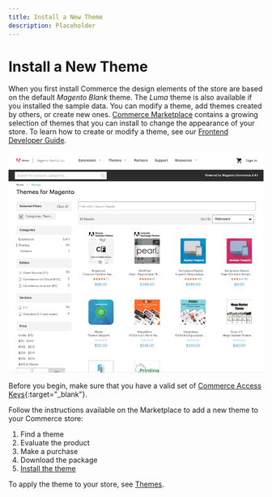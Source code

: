 ```yaml
---
title: Install a New Theme
description: Placeholder
---
```

# Install a New Theme

When you first install Commerce the design elements of the store are based on the default _Magento Blank_ theme. The _Luma_ theme is also available if you installed the sample data. You can modify a theme, add themes created by others, or create new ones. [Commerce Marketplace](https://docs.magento.com/user-guide/magento/magento-marketplace.html) contains a growing selection of themes that you can install to change the appearance of your store. To learn how to create or modify a theme, see our [Frontend Developer Guide][1].

![Commerce Marketplace](./assets/marketplace-themes.png)<!-- zoom -->

Before you begin, make sure that you have a valid set of [Commerce Access Keys][2]{:target="_blank"}.

Follow the instructions available on the Marketplace to add a new theme to your Commerce store:

1. Find a theme
1. Evaluate the product
1. Make a purchase
1. Download the package
1. [Install the theme][3]

To apply the theme to your store, see [Themes](themes.md).

[1]: https://devdocs.magento.com/guides/v2.4/frontend-dev-guide/bk-frontend-dev-guide.html
[2]: https://devdocs.magento.com/guides/v2.4/install-gde/prereq/connect-auth.html
[3]: https://devdocs.magento.com/guides/v2.4/frontend-dev-guide/themes/theme-overview.html
